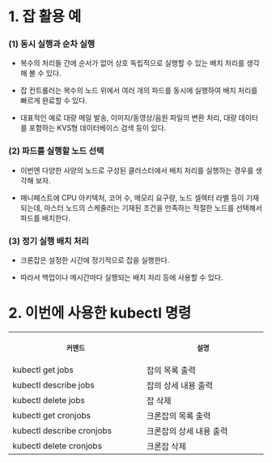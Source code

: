 
# 1. 잡 활용 예

### (1) 동시 실행과 순차 실행

+ 복수의 처리들 간에 순서가 없어 상호 독립적으로 실행할 수 있는 배치 처리를 생각해 볼 수 있다.

+ 잡 컨트롤러는 복수의 노드 위에서 여러 개의 파드를 동시에 실행하여 배치 처리를 빠르게 완료할 수 있다.

+ 대표적인 예로 대량 메일 발송, 이미지/동영상/음원 파일의 변환 처리, 대량 데이터를 포함하는 KVS형 데이터베이스 검색 등이 있다.

### (2) 파드를 실행할 노드 선택

+ 이번엔 다양한 사양의 노드로 구성된 클러스터에서 배치 처리를 실행하는 경우를 생각해 보자.

+ 매니페스트에 CPU 아키텍처, 코어 수, 메모리 요구량, 노드 셀렉터 라벨 등이 기재 되는데, 마스터 노드의 스케줄러는 기재된 조건을 만족하는 적절한 노드를 선택해서 파드를 배치한다.

### (3) 정기 실행 배치 처리

+ 크론잡은 설정한 시간에 정기적으로 잡을 실행한다.

+ 따라서 백업이나 메시간마다 실행되는 배치 처리 등에 사용할 수 있다.

# 2. 이번에 사용한 kubectl 명령

<table>
<tr>
<th align="center">
<img width="441" height="1">
<p> 
<small>
커맨드 
</small>
</p>
</th>
<th align="center">
<img width="441" height="1">
<p> 
<small>
설명
</small>
</p>
</th>
</tr>
<tr>
<td>
<!-- REMOVE THE BACKSLASHES -->
kubectl get jobs
</td>
<td>
<!-- REMOVE THE BACKSLASHES -->
잡의 목록 출력
</td>
</tr>
<tr>
<td>
<!-- REMOVE THE BACKSLASHES -->
kubectl describe jobs
</td>
<td>
잡의 상세 내용 출력
</td>
</tr>
<tr>
<td>
<!-- REMOVE THE BACKSLASHES -->
kubectl delete jobs
</td>
<td>
잡 삭제
</td>
</tr>
<tr>
<td>
<!-- REMOVE THE BACKSLASHES -->
kubectl get cronjobs
</td>
<td>
크론잡의 목록 출력
</td>
</tr>
<tr>
<td>
<!-- REMOVE THE BACKSLASHES -->
kubectl describe cronjobs
</td>
<td>
크론잡의 상세 내용 출력
</td>
</tr>
<tr>
<td>
<!-- REMOVE THE BACKSLASHES -->
kubectl delete cronjobs
</td>
<td>
크론잡 삭제
</td>
</tr>
</table>